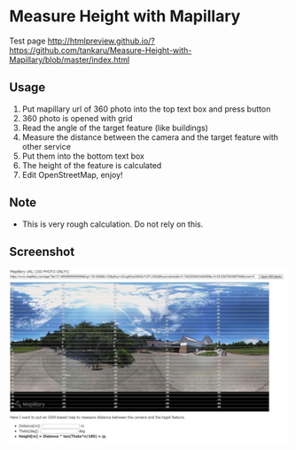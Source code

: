 # Measure Height with Mapillary
Test page http://htmlpreview.github.io/?https://github.com/tankaru/Measure-Height-with-Mapillary/blob/master/index.html

## Usage
1. Put mapillary url of 360 photo into the top text box and press button
1. 360 photo is opened with grid
1. Read the angle of the target feature (like buildings)
1. Measure the distance between the camera and the target feature with other service
1. Put them into the bottom text box
1. The height of the feature is calculated
1. Edit OpenStreetMap, enjoy!

## Note
* This is very rough calculation. Do not rely on this.

## Screenshot
![Screenshot](screenshot.jpg)


